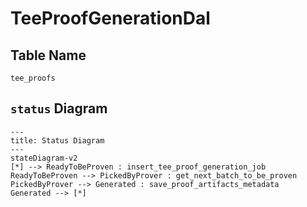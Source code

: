 # TeeProofGenerationDal

## Table Name

`tee_proofs`

## `status` Diagram

```mermaid
---
title: Status Diagram
---
stateDiagram-v2
[*] --> ReadyToBeProven : insert_tee_proof_generation_job
ReadyToBeProven --> PickedByProver : get_next_batch_to_be_proven
PickedByProver --> Generated : save_proof_artifacts_metadata
Generated --> [*]

```
